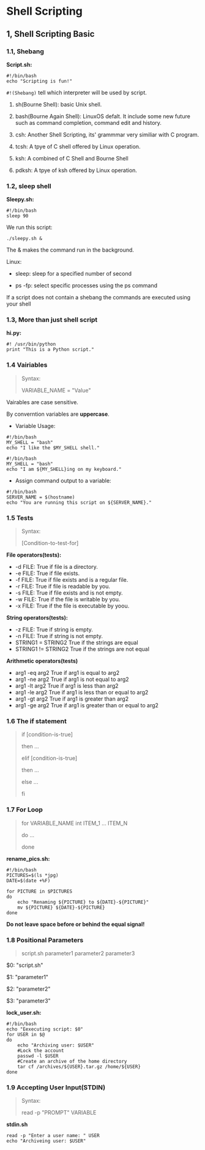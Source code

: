 # Shell Scripting

## 1, Shell Scripting Basic 

### 1.1, Shebang

**Script.sh:**

```
#!/bin/bash
echo "Scripting is fun!"
```

`#!(Shebang)` tell which interpreter will be used by script. 

1. sh(Bourne Shell): basic Unix shell.

2. bash(Bourne Again Shell): LinuxOS defalt. It include some new future such as command completion, command edit and history.

3. csh: Another Shell Scripting, its' grammmar very similiar with C program.

4. tcsh: A tpye of C shell offered by Linux operation.

5. ksh: A combined of C Shell and Bourne Shell

6. pdksh: A tpye of ksh offered by Linux operation.

### 1.2, sleep shell

**Sleepy.sh:**


```
#!/bin/bash
sleep 90
```
We run this script:

```
./sleepy.sh &
```

The & makes the command run in the background.

Linux: 

* sleep:  sleep for a specified number of second

* ps -fp: select specific processes using the ps command 

If a script does not contain a shebang the commands are executed using your shell

### 1.3, More than just shell script


**hi.py:**

```
#! /usr/bin/python
print "This is a Python script."
```

### 1.4 Vairiables

>Syntax:
>
> VARIABLE_NAME = "Value"

Vairables are case sensitive.

 By converntion variables are **uppercase**.
 
 * Variable Usage:
 
 ```
 #!/bin/bash
 MY_SHELL = "bash"
 echo "I like the $MY_SHELL shell."
 ```
 
 
 ```
 #!/bin/bash
 MY_SHELL = "bash"
 echo "I am ${MY_SHELL}ing on my keyboard."
 ```
 
 * Assign command output to a variable:
 
 ```
 #!/bin/bash
 SERVER_NAME = $(hostname)
 echo "You are running this script on ${SERVER_NAME}."
 ```

### 1.5 Tests

> Syntax:
> 
> [Condition-to-test-for]


**File operators(tests):**

* -d FILE:   True if file is a directory.
* -e FILE:   True if file exists.
* -f FILE:   True if file exists and is a regular file.
* -r FILE:   True if file is readable by you.
* -s FILE:   True if file exists and is not empty.
* -w FILE:   True if the file is writable by you.
* -x FILE:   True if the file is executable by yoou.

**String operators(tests):**

* -z FILE:   				True if string is empty.
* -n FILE:   				True if string is not empty.
* STRING1 = STRING2 	True if the strings are equal
* STRING1 != STRING2 	True if the strings are not equal

**Arithmetic operators(tests)**

* arg1 -eq arg2 		True if arg1 is equal to arg2
* arg1 -ne arg2		True if arg1 is not equal to arg2
* arg1 -lt arg2		True if arg1 is less than arg2
* arg1 -le arg2		True if arg1 is less than or equal to arg2
* arg1 -gt arg2		True if arg1 is greater than arg2
* arg1 -ge arg2		True if arg1 is greater than or equal to arg2

### 1.6 The if statement


>if [condition-is-true]
>
>then ...
>
>elif [condition-is-true]
>
>then ...
>
>else ...
>
>fi


### 1.7 For Loop

> for VARIABLE_NAME int ITEM_1 ... ITEM_N
> 
> do ...
> 
> done

**rename_pics.sh:**

```
#!/bin/bash
PICTURES=$(ls *jpg)
DATE=$(date +%F)

for PICTURE in $PICTURES
do 
	echo "Renaming ${PICTURE} to ${DATE}-${PICTURE}"
	mv ${PICTURE} ${DATE}-${PICTURE}
done
```

**Do not leave space before or behind the equal signal!**


### 1.8 Positional Parameters

> script.sh parameter1 parameter2 parameter3

$0: "script.sh"

$1: "parameter1"

$2: "parameter2"

$3: "parameter3"


**lock_user.sh:**

```
#!/bin/bash
echo "Eexecuting script: $0"
for USER in $@
do 
	echo "Archiving user: $USER"
	#Lock the account
	passwd -l $USER
	#Create an archive of the home directory
	tar cf /archives/${USER}.tar.gz /home/${USER}
done
```

### 1.9 Accepting User Input(STDIN)

>Syntax:
>
>	read -p "PROMPT" VARIABLE


**stdin.sh**

```
read -p "Enter a user name: " USER
echo "Archiveing user: $USER" 
```

